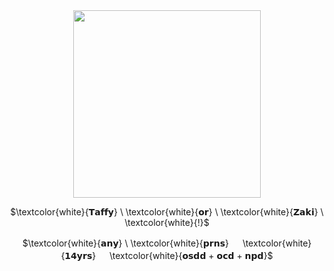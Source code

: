 <div align="center">
  <img height="300" src="https://64.media.tumblr.com/43dd679797b9bd14d3a77726e3bb2076/031046b705d22724-1d/s400x600/8a528d0ace3f41f59aab7b04137593c535b3b15f.pnj"  />
</div>

<p align="center">
$\textcolor{white}{𝗧𝗮𝗳𝗳𝘆} \ \textcolor{white}{𝗼𝗿} \ \textcolor{white}{𝗭𝗮𝗸𝗶} \ \textcolor{white}{!}$
</p>
<p align="center">
$\textcolor{white}{𝗮𝗻𝘆} \ \textcolor{white}{𝗽𝗿𝗻𝘀} 　     \textcolor{white}{𝟭𝟰𝘆𝗿𝘀} 　 \textcolor{white}{𝗼𝘀𝗱𝗱  + 𝗼𝗰𝗱 +  𝗻𝗽𝗱}$
</p>‎ ‎ ‎ ‎ ‎ ‎ ‎ ‎ ‎ ‎‎ ‎ ‎ ‎ ‎ ‎ ‎ ‎ ‎ ‎ ‎ ‎ ‎ ‎ ‎ ‎ ‎ ‎ ‎ ‎ ‎ ‎ ‎  ‎ ‎‎ ‎ ‎ ‎ ‎ ‎ ‎ ‎ ‎ ‎ ‎ ‎ ‎  ‎ ‎ ‎‎ ‎ ‎‎
